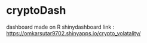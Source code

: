 # cryptoDash
dashboard made on R shinydashboard
link : https://omkarsutar9702.shinyapps.io/crypto_volatality/
